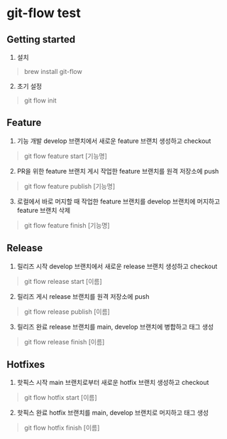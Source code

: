# git-flow test

## Getting started
1. 설치
> brew install git-flow

2. 초기 설정
> git flow init

## Feature
1. 기능 개발
develop 브랜치에서 새로운 feature 브랜치 생성하고 checkout
> git flow feature start [기능명]

2. PR을 위한 feature 브랜치 게시
작업한 feature 브랜치를 원격 저장소에 push
> git flow feature publish [기능명]

3. 로컬에서 바로 머지할 때
작업한 feature 브랜치를 develop 브랜치에 머지하고 feature 브랜치 삭제
> git flow feature finish [기능명]

## Release
1. 릴리즈 시작
develop 브랜치에서 새로운 release 브랜치 생성하고 checkout
> git flow release start [이름]

2. 릴리즈 게시
release 브랜치를 원격 저장소에 push
> git flow release publish [이름]

3. 릴리즈 완료
release 브랜치를 main, develop 브랜치에 병합하고 태그 생성
> git flow release finish [이름]

## Hotfixes
1. 핫픽스 시작
main 브랜치로부터 새로운 hotfix 브랜치 생성하고 checkout
> git flow hotfix start [이름]

2. 핫픽스 완료
hotfix 브랜치를 main, develop 브랜치로 머지하고 태그 생성
> git flow hotfix finish [이름]

